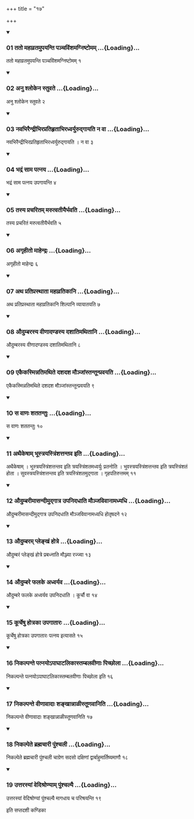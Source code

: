 +++
title = "१७"

+++

<div class="js_include" includetitle="true" newlevelforh1="3" unfilled="" url="/vedAH_yajuH/taittirIyam/sUtram/ApastambaH/shrautam/vishvAsa-prastutiH/21/17/01_tato_mahAvratamupayanti_panchaviMshamagniShTomam.md">
<details open><summary><h3>01 ततो महाव्रतमुपयन्ति पञ्चविंशमग्निष्टोमम् ...{Loading}...</h3></summary>

ततो महाव्रतमुपयन्ति पञ्चविंशमग्निष्टोमम् १
</details>
</div>


<div class="js_include" includetitle="true" newlevelforh1="3" unfilled="" url="/vedAH_yajuH/taittirIyam/sUtram/ApastambaH/shrautam/vishvAsa-prastutiH/21/17/02_anu_shlokena_stuvate.md">
<details open><summary><h3>02 अनु श्लोकेन स्तुवते ...{Loading}...</h3></summary>

अनु श्लोकेन स्तुवते २
</details>
</div>


<div class="js_include" includetitle="true" newlevelforh1="3" unfilled="" url="/vedAH_yajuH/taittirIyam/sUtram/ApastambaH/shrautam/vishvAsa-prastutiH/21/17/03_navabhiraindrIbhirapratihRtAbhiradhvaryurudgAyati_na_vA.md">
<details open><summary><h3>03 नवभिरैन्द्रीभिरप्रतिहृताभिरध्वर्युरुद्गायति न वा ...{Loading}...</h3></summary>

नवभिरैन्द्रीभिरप्रतिहृताभिरध्वर्युरुद्गायति । न वा ३
</details>
</div>


<div class="js_include" includetitle="true" newlevelforh1="3" unfilled="" url="/vedAH_yajuH/taittirIyam/sUtram/ApastambaH/shrautam/vishvAsa-prastutiH/21/17/04_bhadraM_sAma_patnaya.md">
<details open><summary><h3>04 भद्रं साम पत्नय ...{Loading}...</h3></summary>

भद्रं साम पत्नय उपगायन्ति ४
</details>
</div>


<div class="js_include" includetitle="true" newlevelforh1="3" unfilled="" url="/vedAH_yajuH/taittirIyam/sUtram/ApastambaH/shrautam/vishvAsa-prastutiH/21/17/05_tasya_pracharitam_marutvatIyairbhavati.md">
<details open><summary><h3>05 तस्य प्रचरितम् मरुत्वतीयैर्भवति ...{Loading}...</h3></summary>

तस्य प्रचरितं मरुत्वतीयैर्भवति ५
</details>
</div>


<div class="js_include" includetitle="true" newlevelforh1="3" unfilled="" url="/vedAH_yajuH/taittirIyam/sUtram/ApastambaH/shrautam/vishvAsa-prastutiH/21/17/06_agRhIto_mAhendraH.md">
<details open><summary><h3>06 अगृहीतो माहेन्द्रः ...{Loading}...</h3></summary>

अगृहीतो माहेन्द्रः ६
</details>
</div>


<div class="js_include" includetitle="true" newlevelforh1="3" unfilled="" url="/vedAH_yajuH/taittirIyam/sUtram/ApastambaH/shrautam/vishvAsa-prastutiH/21/17/07_atha_pratiprasthAtA_mahAvratikAni.md">
<details open><summary><h3>07 अथ प्रतिप्रस्थाता महाव्रतिकानि ...{Loading}...</h3></summary>

अथ प्रतिप्रस्थाता महाव्रतिकानि शिल्पानि व्यायातयति ७
</details>
</div>


<div class="js_include" includetitle="true" newlevelforh1="3" unfilled="" url="/vedAH_yajuH/taittirIyam/sUtram/ApastambaH/shrautam/vishvAsa-prastutiH/21/17/08_audumbarasya_vINAdaNDasya_dashAtimathitAni.md">
<details open><summary><h3>08 औदुम्बरस्य वीणादण्डस्य दशातिमथितानि ...{Loading}...</h3></summary>

औदुम्बरस्य वीणादण्डस्य दशातिमथितानि ८
</details>
</div>


<div class="js_include" includetitle="true" newlevelforh1="3" unfilled="" url="/vedAH_yajuH/taittirIyam/sUtram/ApastambaH/shrautam/vishvAsa-prastutiH/21/17/09_ekaikasminnatimathite_dashadasha_maunjAMstantUnpravayati.md">
<details open><summary><h3>09 एकैकस्मिन्नतिमथिते दशदश मौञ्जांस्तन्तून्प्रवयति ...{Loading}...</h3></summary>

एकैकस्मिन्नतिमथिते दशदश मौञ्जांस्तन्तून्प्रवयति ९
</details>
</div>


<div class="js_include" includetitle="true" newlevelforh1="3" unfilled="" url="/vedAH_yajuH/taittirIyam/sUtram/ApastambaH/shrautam/vishvAsa-prastutiH/21/17/10_sa_vANaH_shatatantuH.md">
<details open><summary><h3>10 स वाणः शततन्तुः ...{Loading}...</h3></summary>

स वाणः शततन्तुः १०
</details>
</div>


<div class="js_include" includetitle="true" newlevelforh1="3" unfilled="" url="/vedAH_yajuH/taittirIyam/sUtram/ApastambaH/shrautam/vishvAsa-prastutiH/21/17/11_athaikeShAm_bhUstrayastriMshattantava_iti.md">
<details open><summary><h3>11 अथैकेषाम् भूस्त्रयस्त्रिंशत्तन्तव इति ...{Loading}...</h3></summary>

अथैकेषाम् । भूस्त्रयस्त्रिंशत्तन्तव इति त्रयस्त्रिंशतमध्वर्युः प्रतनोति । भुवस्त्रयस्त्रिंशत्तन्तव इति त्रयस्त्रिंशतं होता । सुवस्त्रयस्त्रिंशत्तन्तव इति त्रयस्त्रिंशतमुद्गाता । गृहपतिरुत्तमम् ११
</details>
</div>


<div class="js_include" includetitle="true" newlevelforh1="3" unfilled="" url="/vedAH_yajuH/taittirIyam/sUtram/ApastambaH/shrautam/vishvAsa-prastutiH/21/17/12_audumbarImAsandImudgAtra_upanidadhAti_maunjavivAnAmadhyadhi.md">
<details open><summary><h3>12 औदुम्बरीमासन्दीमुद्गात्र उपनिदधाति मौञ्जविवानामध्यधि ...{Loading}...</h3></summary>

औदुम्बरीमासन्दीमुद्गात्र उपनिदधाति मौञ्जविवानामध्यधि होतृषदने १२
</details>
</div>


<div class="js_include" includetitle="true" newlevelforh1="3" unfilled="" url="/vedAH_yajuH/taittirIyam/sUtram/ApastambaH/shrautam/vishvAsa-prastutiH/21/17/13_audumbaram_plenkhaM_hotre.md">
<details open><summary><h3>13 औदुम्बरम् प्लेङ्खं होत्रे ...{Loading}...</h3></summary>

औदुम्बरं प्लेङ्खं होत्रे प्रबध्नाति मौञ्ज्या रज्ज्वा १३
</details>
</div>


<div class="js_include" includetitle="true" newlevelforh1="3" unfilled="" url="/vedAH_yajuH/taittirIyam/sUtram/ApastambaH/shrautam/vishvAsa-prastutiH/21/17/14_audumbare_phalake_adhvaryava.md">
<details open><summary><h3>14 औदुम्बरे फलके अध्वर्यव ...{Loading}...</h3></summary>

औदुम्बरे फलके अध्वर्यव उपनिदधाति । कूर्चौ वा १४
</details>
</div>


<div class="js_include" includetitle="true" newlevelforh1="3" unfilled="" url="/vedAH_yajuH/taittirIyam/sUtram/ApastambaH/shrautam/vishvAsa-prastutiH/21/17/15_kUrcheShu_hotrakA_upagAtAraH.md">
<details open><summary><h3>15 कूर्चेषु होत्रका उपगातारः ...{Loading}...</h3></summary>

कूर्चेषु होत्रका उपगातारः पत्नय इत्यासते १५
</details>
</div>


<div class="js_include" includetitle="true" newlevelforh1="3" unfilled="" url="/vedAH_yajuH/taittirIyam/sUtram/ApastambaH/shrautam/vishvAsa-prastutiH/21/17/16_nikalpante_patnayo-pAghATalikAstambalavINAH_pichCholA.md">
<details open><summary><h3>16 निकल्पन्ते पत्नयोऽपाघाटलिकास्तम्बलवीणाः पिच्छोला ...{Loading}...</h3></summary>

निकल्पन्ते पत्नयोऽपाघाटलिकास्तम्बलवीणाः पिच्छोला इति १६
</details>
</div>


<div class="js_include" includetitle="true" newlevelforh1="3" unfilled="" url="/vedAH_yajuH/taittirIyam/sUtram/ApastambaH/shrautam/vishvAsa-prastutiH/21/17/17_nikalpante_vINAvAdAH_shankhAnnALIstUNavAniti.md">
<details open><summary><h3>17 निकल्पन्ते वीणावादाः शङ्खान्नाळीस्तूणवानिति ...{Loading}...</h3></summary>

निकल्पन्ते वीणावादाः शङ्खान्नाळीस्तूणवानिति १७
</details>
</div>


<div class="js_include" includetitle="true" newlevelforh1="3" unfilled="" url="/vedAH_yajuH/taittirIyam/sUtram/ApastambaH/shrautam/vishvAsa-prastutiH/21/17/18_nikalpete_brahmachArI_puMshchalI.md">
<details open><summary><h3>18 निकल्पेते ब्रह्मचारी पुंश्चली ...{Loading}...</h3></summary>

निकल्पेते ब्रह्मचारी पुंश्चली चाग्रेण सदसो दक्षिणां द्वार्बाहुमार्तिष्यमाणौ १८
</details>
</div>


<div class="js_include" includetitle="true" newlevelforh1="3" unfilled="" url="/vedAH_yajuH/taittirIyam/sUtram/ApastambaH/shrautam/vishvAsa-prastutiH/21/17/19_uttarasyAM_vedishroNyAm_puMshchalyai.md">
<details open><summary><h3>19 उत्तरस्यां वेदिश्रोण्याम् पुंश्चल्यै ...{Loading}...</h3></summary>

उत्तरस्यां वेदिश्रोण्यां पुंश्चल्यै मागधाय च परिश्रयन्ति १९
</details>
</div>



  
इति सप्तदशी कण्डिका 

